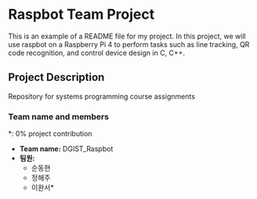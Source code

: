 # Raspbot Team Project

This is an example of a README file for my project.
In this project, we will use raspbot on a Raspberry Pi 4 to perform tasks such as line tracking, QR code recognition, and control device design in C, C++.

## Project Description
Repository for systems programming course assignments

### Team name and members
*: 0% project contribution
- **Team name:** DGIST_Raspbot
- **팀원:** 
  - 순동현 
  - 정해주
  - 이완서*

